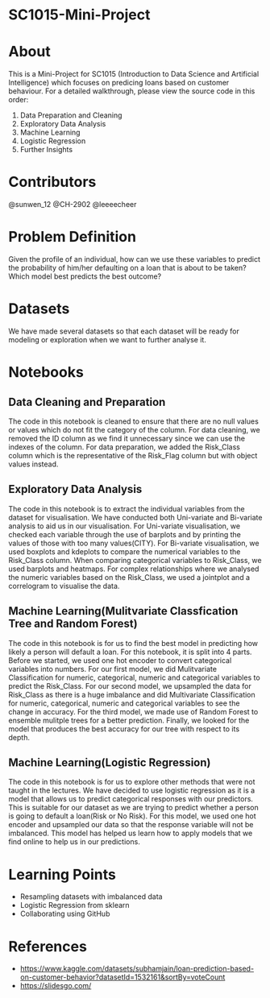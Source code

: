 # SC1015-Mini-Project

# About
This is a Mini-Project for SC1015 (Introduction to Data Science and Artificial Intelligence) which focuses on predicing loans based on customer behaviour. For a detailed walkthrough, please view the source code in this order:

1. Data Preparation and Cleaning
2. Exploratory Data Analysis
3. Machine Learning
4. Logistic Regression
5. Further Insights

# Contributors
@sunwen_12
@CH-2902
@leeeecheer 

# Problem Definition
Given the profile of an individual, how can we use these variables to predict the probability of him/her defaulting on a loan that is about to be taken?
Which model best predicts the best outcome?

# Datasets
We have made several datasets so that each dataset will be ready for modeling or exploration when we want to further analyse it.

# Notebooks
## Data Cleaning and Preparation
The code in this notebook is cleaned to ensure that there are no null values or values which do not fit the category of the column. For data cleaning, we removed the ID column as we find it unnecessary since we can use the indexes of the column. For data preparation, we added the Risk_Class column which is the representative of the Risk_Flag column but with object values instead.

## Exploratory Data Analysis
The code in this notebook is to extract the individual variables from the dataset for visualisation. We have conducted both Uni-variate and Bi-variate analysis to aid us in our visualisation. For Uni-variate visualisation, we checked each variable through the use of barplots and by printing the values of those with too many values(CITY). For Bi-variate visualisation, we used boxplots and kdeplots to compare the numerical variables to the Risk_Class column. When comparing categorical variables to Risk_Class, we used barplots and heatmaps. For complex relationships where we analysed the numeric variables based on the Risk_Class, we used a jointplot and a correlogram to visualise the data.

## Machine Learning(Mulitvariate Classfication Tree and Random Forest)
The code in this notebook is for us to find the best model in predicting how likely a person will default a loan. For this notebook, it is split into 4 parts. Before we started, we used one hot encoder to convert categorical variables into numbers. For our first model, we did Mulitvariate Classification for numeric, categorical, numeric and categorical variables to predict the Risk_Class. For our second model, we upsampled the data for Risk_Class as there is a huge imbalance and did Multivariate Classification for numeric, categorical, numeric and categorical variables to see the change in accuracy. For the third model, we made use of Random Forest to ensemble mulitple trees for a better prediction. Finally, we looked for the model that produces the best accuracy for our tree with respect to its depth.

## Machine Learning(Logistic Regression)
The code in this notebook is for us to explore other methods that were not taught in the lectures. We have decided to use logistic regression as it is a model that allows us to predict categorical responses with our predictors. This is suitable for our dataset as we are trying to predict whether a person is going to default a loan(Risk or No Risk). For this model, we used one hot encoder and upsampled our data so that the response variable will not be imbalanced. This model has helped us learn how to apply models that we find online to help us in our predictions.

# Learning Points
* Resampling datasets with imbalanced data
* Logistic Regression from sklearn
* Collaborating using GitHub

# References
* https://www.kaggle.com/datasets/subhamjain/loan-prediction-based-on-customer-behavior?datasetId=1532161&sortBy=voteCount
* https://slidesgo.com/
